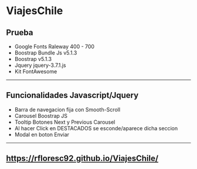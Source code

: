 # ViajesChile
Prueba
----------------------------------------------------------------
- Google Fonts Raleway 400 - 700
- Boostrap Bundle Js v5.1.3
- Boostrap v5.1.3
- Jquery jquery-3.7.1.js
- Kit FontAwesome
----------------------------------------------------------------
Funcionalidades Javascript/Jquery
----------------------------------------------------------------
- Barra de navegacion fija con Smooth-Scroll
- Carousel Boostrap JS
- Tooltip Botones Next y Previous Carousel
- Al hacer Click en DESTACADOS se esconde/aparece dicha seccion
- Modal en boton Enviar
----------------------------------------------------------------
https://rfloresc92.github.io/ViajesChile/
----------------------------------------------------------------
